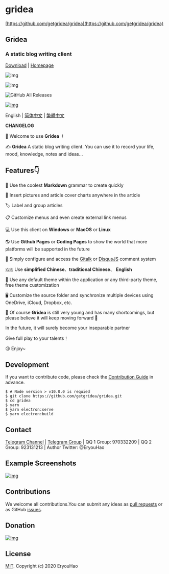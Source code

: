 # gridea

[https://github.com/getgridea/gridea](https://github.com/getgridea/gridea)


## Gridea

### A static blog writing client

[Download](https://github.com/getgridea/gridea/releases) | [Homepage](https://gridea.dev/)

![img](https://camo.githubusercontent.com/f8e050849329e874cdaf3be1540d807a762b4bccc5b8c715e7f8c2c22a09133c/68747470733a2f2f696d672e736869656c64732e696f2f6769746875622f72656c656173652f6765746772696465612f6772696465612e7376673f7374796c653d666c61742d737175617265) 

![img](https://camo.githubusercontent.com/c3330d04e171367bf1d7f8d0abce2ec42f651d93fd70e00a53c3f593b08729e2/68747470733a2f2f696d672e736869656c64732e696f2f6769746875622f6c6963656e73652f6765746772696465612f6772696465612e7376673f7374796c653d666c61742d737175617265) 

![GitHub All Releases](https://camo.githubusercontent.com/a4a67f188cb5d3a217819ab4abcc1877324bd6c646eb74c9ed1b037867b04027/68747470733a2f2f696d672e736869656c64732e696f2f6769746875622f646f776e6c6f6164732f6765746772696465612f6772696465612f746f74616c2e7376673f636f6c6f723d253233313262383836267374796c653d666c61742d737175617265)

[![img](https://github.com/getgridea/gridea/raw/master/gridea-app-en.png)](https://github.com/getgridea/gridea/blob/master/gridea-app-en.png)

English | [简体中文](https://github.com/getgridea/gridea/blob/master/README-zh_CN.md) | [繁體中文](https://github.com/getgridea/gridea/blob/master/README-zh_TW.md)

**CHANGELOG**

👏 Welcome to use **Gridea** ！

✍️ **Gridea** A static blog writing client. You can use it to record your life, mood, knowledge, notes and ideas...

## Features👇

📝 Use the coolest **Markdown** grammar to create quickly

🌉 Insert pictures and article cover charts anywhere in the article

🏷️ Label and group articles

📋 Customize menus and even create external link menus

💻 Use this client on **Windows** or **MacOS** or **Linux**

🌎 Use **Github Pages** or **Coding Pages** to show the world that more platforms will be supported in the future

💬 Simply configure and access the [Gitalk](https://github.com/gitalk/gitalk) or [DisqusJS](https://github.com/SukkaW/DisqusJS) comment system

🇬🇧 Use **simplified Chinese**、**traditional Chinese**、 **English**

🌁 Use any default theme within the application or any third-party theme, free theme customization

🖥 Customize the source folder and synchronize multiple devices using OneDrive, iCloud, Dropbox, etc.

🌱 Of course **Gridea** is still very young and has many shortcomings, but please believe it will keep moving forward 🏃

In the future, it will surely become your inseparable partner

Give full play to your talents！

😘 Enjoy~

## Development

If you want to contribute code, please check the [Contribution Guide](https://github.com/getgridea/gridea/wiki/贡献指南) in advance.

```
$ # Node version > v10.0.0 is requied
$ git clone https://github.com/getgridea/gridea.git
$ cd gridea
$ yarn
$ yarn electron:serve
$ yarn electron:build
```

## Contact

[Telegram Channel](https://t.me/joinchat/AAAAAEj82_lma0Y1wmyqUQ) | [Telegram Group](https://t.me/joinchat/IDY0ahRqb8NPodv95BNpBg) | QQ 1 Group: 970332209 | QQ 2 Group: 923131213 | Author Twitter: @EryouHao

## Example Screenshots

[![img](https://github.com/getgridea/gridea/raw/master/files/themes.png)](https://github.com/getgridea/gridea/blob/master/files/themes.png)

## Contributions

We welcome all contributions.You can submit any ideas as [pull requests](https://github.com/getgridea/gridea/pulls) or as GitHub [issues](https://github.com/getgridea/gridea/issues).

## Donation

[![img](https://github.com/getgridea/gridea/raw/master/files/wechat.png)](https://github.com/getgridea/gridea/blob/master/files/wechat.png)

## License

[MIT](https://github.com/getgridea/gridea/blob/master/LICENSE). Copyright (c) 2020 EryouHao